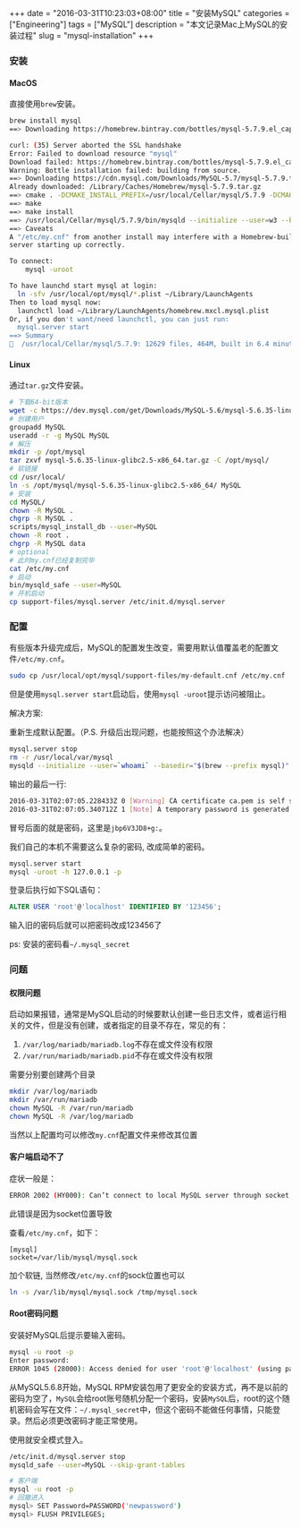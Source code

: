 +++
date = "2016-03-31T10:23:03+08:00"
title = "安装MySQL"
categories = ["Engineering"]
tags = ["MySQL"]
description = "本文记录Mac上MySQL的安装过程"
slug = "mysql-installation"
+++

### 安装

#### MacOS

直接使用`brew`安装。

```bash
brew install mysql
==> Downloading https://homebrew.bintray.com/bottles/mysql-5.7.9.el_capitan.bottle.tar.gz

curl: (35) Server aborted the SSL handshake
Error: Failed to download resource "mysql"
Download failed: https://homebrew.bintray.com/bottles/mysql-5.7.9.el_capitan.bottle.tar.gz
Warning: Bottle installation failed: building from source.
==> Downloading https://cdn.mysql.com/Downloads/MySQL-5.7/mysql-5.7.9.tar.gz
Already downloaded: /Library/Caches/Homebrew/mysql-5.7.9.tar.gz
==> cmake . -DCMAKE_INSTALL_PREFIX=/usr/local/Cellar/mysql/5.7.9 -DCMAKE_FIND_FRAMEWORK=LAST -DCMAKE_VERBOSE_MAKEFILE=ON -DMYSQL_DATADIR=/usr/local/var/mysql -DINSTALL_INCLUDEDIR=include/mysql -DINSTALL_M
==> make
==> make install
==> /usr/local/Cellar/mysql/5.7.9/bin/mysqld --initialize --user=w3 --basedir=/usr/local/Cellar/mysql/5.7.9 --datadir=/usr/local/var/mysql --tmpdir=/tmp
==> Caveats
A "/etc/my.cnf" from another install may interfere with a Homebrew-built
server starting up correctly.

To connect:
    mysql -uroot

To have launchd start mysql at login:
  ln -sfv /usr/local/opt/mysql/*.plist ~/Library/LaunchAgents
Then to load mysql now:
  launchctl load ~/Library/LaunchAgents/homebrew.mxcl.mysql.plist
Or, if you don't want/need launchctl, you can just run:
  mysql.server start
==> Summary
🍺  /usr/local/Cellar/mysql/5.7.9: 12629 files, 464M, built in 6.4 minutes
```

#### Linux

通过`tar.gz`文件安装。

```bash
# 下载64-bit版本
wget -c https://dev.mysql.com/get/Downloads/MySQL-5.6/mysql-5.6.35-linux-glibc2.5-x86_64.tar.gz
# 创建用户
groupadd MySQL
useradd -r -g MySQL MySQL
# 解压
mkdir -p /opt/mysql
tar zxvf mysql-5.6.35-linux-glibc2.5-x86_64.tar.gz -C /opt/mysql/
# 软链接
cd /usr/local/
ln -s /opt/mysql/mysql-5.6.35-linux-glibc2.5-x86_64/ MySQL
# 安装
cd MySQL/
chown -R MySQL .
chgrp -R MySQL .
scripts/mysql_install_db --user=MySQL
chown -R root .
chgrp -R MySQL data
# optional
# 此时my.cnf已经复制完毕
cat /etc/my.cnf
# 启动
bin/mysqld_safe --user=MySQL
# 开机启动
cp support-files/mysql.server /etc/init.d/mysql.server
```

### 配置

有些版本升级完成后，MySQL的配置发生改变，需要用默认值覆盖老的配置文件`/etc/my.cnf`。

```bash
sudo cp /usr/local/opt/mysql/support-files/my-default.cnf /etc/my.cnf
```

但是使用`mysql.server start`启动后，使用`mysql -uroot`提示访问被阻止。

解决方案:

重新生成默认配置。（P.S. 升级后出现问题，也能按照这个办法解决）

```bash
mysql.server stop
rm -r /usr/local/var/mysql
mysqld --initialize --user=`whoami` --basedir="$(brew --prefix mysql)" --datadir=/usr/local/var/mysql --tmpdir=/tmp
```

输出的最后一行:

```bash
2016-03-31T02:07:05.228433Z 0 [Warning] CA certificate ca.pem is self signed.
2016-03-31T02:07:05.340712Z 1 [Note] A temporary password is generated for root@localhost: jbp6V3JD8+g:
```

冒号后面的就是密码，这里是`jbp6V3JD8+g:`。

我们自己的本机不需要这么复杂的密码, 改成简单的密码。

```bash
mysql.server start
mysql -uroot -h 127.0.0.1 -p
```

登录后执行如下SQL语句：

```sql
ALTER USER 'root'@'localhost' IDENTIFIED BY '123456';
```

输入旧的密码后就可以把密码改成123456了

ps: 安装的密码看`~/.mysql_secret`

### 问题

#### 权限问题

启动如果报错，通常是MySQL启动的时候要默认创建一些日志文件，或者运行相关的文件，但是没有创建，或者指定的目录不存在，常见的有：

1. `/var/log/mariadb/mariadb.log`不存在或文件没有权限
2. `/var/run/mariadb/mariadb.pid`不存在或文件没有权限

需要分别要创建两个目录

```bash
mkdir /var/log/mariadb
mkdir /var/run/mariadb
chown MySQL -R /var/run/mariadb
chown MySQL -R /var/log/mariadb
```

当然以上配置均可以修改`my.cnf`配置文件来修改其位置

#### 客户端启动不了

症状一般是：

```bash
ERROR 2002 (HY000): Can’t connect to local MySQL server through socket ‘/tmp/mysql.sock’ (2)
```

此错误是因为socket位置导致

查看`/etc/my.cnf`，如下：

```console
[mysql]
socket=/var/lib/mysql/mysql.sock
```

加个软链, 当然修改`/etc/my.cnf`的sock位置也可以

```bash
ln -s /var/lib/mysql/mysql.sock /tmp/mysql.sock
```

#### Root密码问题

安装好MySQL后提示要输入密码。

```bash
mysql -u root -p
Enter password:
ERROR 1045 (28000): Access denied for user 'root'@'localhost' (using password: NO)
```

从MySQL5.6.8开始，MySQL RPM安装包用了更安全的安装方式，再不是以前的密码为空了，`MySQL`会给root账号随机分配一个密码，安装`MySQL`后，root的这个随机密码会写在文件：`~/.mysql_secret`中，但这个密码不能做任何事情，只能登录。然后必须更改密码才能正常使用。

使用就安全模式登入。

```bash
/etc/init.d/mysql.server stop
mysqld_safe --user=MySQL --skip-grant-tables

# 客户端
mysql -u root -p
# 回撤进入
mysql> SET Password=PASSWORD('newpassword')
mysql> FLUSH PRIVILEGES;
```
